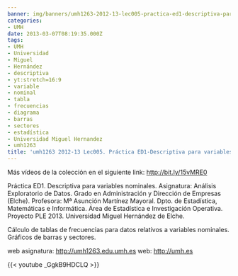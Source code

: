 ```yaml
---
banner: img/banners/umh1263-2012-13-lec005-practica-ed1-descriptiva-para-variables-nominales.jpg
categories:
- UMH
date: 2013-03-07T08:19:35.000Z
tags:
- UMH
- Universidad
- Miguel
- Hernández
- descriptiva
- yt:stretch=16:9
- variable
- nominal
- tabla
- frecuencias
- diagrama
- barras
- sectores
- estadística
- Universidad Miguel Hernandez
- umh1263
title: 'umh1263 2012-13 Lec005. Práctica ED1-Descriptiva para variables nominales'
---
```


Más vídeos de la colección en el siguiente link: http://bit.ly/15vMRE0

Práctica ED1. Descriptiva para variables nominales.
Asignatura: Análisis Exploratorio de Datos.
Grado en Administración y Dirección de Empresas (Elche).
Profesora: Mª Asunción Martínez Mayoral.
Dpto. de Estadística, Matemáticas e Informática.
Área de Estadística e Investigación Operativa.
Proyecto PLE 2013. Universidad Miguel Hernández de Elche.

Cálculo de tablas de frecuencias para datos relativos a variables nominales. Gráficos de barras y sectores.

web asignatura: http://umh1263.edu.umh.es
web: http://umh.es

{{< youtube _GgkB9HDCLQ >}}
